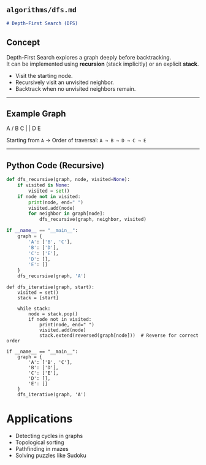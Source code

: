 ## `algorithms/dfs.md`
```markdown
# Depth-First Search (DFS)
```

## Concept
Depth-First Search explores a graph deeply before backtracking.  
It can be implemented using **recursion** (stack implicitly) or an explicit **stack**.

- Visit the starting node.
- Recursively visit an unvisited neighbor.
- Backtrack when no unvisited neighbors remain.

---

## Example Graph
A
/
B C
| |
D E


Starting from `A` → Order of traversal: `A → B → D → C → E`

---

## Python Code (Recursive)

```python
def dfs_recursive(graph, node, visited=None):
    if visited is None:
        visited = set()
    if node not in visited:
        print(node, end=" ")
        visited.add(node)
        for neighbor in graph[node]:
            dfs_recursive(graph, neighbor, visited)

if __name__ == "__main__":
    graph = {
        'A': ['B', 'C'],
        'B': ['D'],
        'C': ['E'],
        'D': [],
        'E': []
    }
    dfs_recursive(graph, 'A')
```
```
def dfs_iterative(graph, start):
    visited = set()
    stack = [start]

    while stack:
        node = stack.pop()
        if node not in visited:
            print(node, end=" ")
            visited.add(node)
            stack.extend(reversed(graph[node]))  # Reverse for correct order

if __name__ == "__main__":
    graph = {
        'A': ['B', 'C'],
        'B': ['D'],
        'C': ['E'],
        'D': [],
        'E': []
    }
    dfs_iterative(graph, 'A')
```
# Applications
- Detecting cycles in graphs
- Topological sorting
- Pathfinding in mazes
- Solving puzzles like Sudoku

